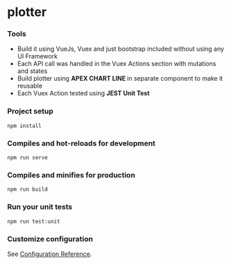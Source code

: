 # plotter

### Tools 
<ul> 
    <li> Build it using VueJs, Vuex and just bootstrap included without using any UI Framework  </li>
    <li> Each API call was handled in the Vuex Actions section with mutations and states </li>
    <li> Build plotter using <strong> APEX CHART LINE </strong> in separate component to make it reusable </li>
    <li> Each Vuex Action tested using <strong> JEST Unit Test </strong> </li>
</ul>

### Project setup

```
npm install
```

### Compiles and hot-reloads for development

```
npm run serve
```

### Compiles and minifies for production

```
npm run build
```

### Run your unit tests

```
npm run test:unit
```

### Customize configuration

See [Configuration Reference](https://cli.vuejs.org/config/).
